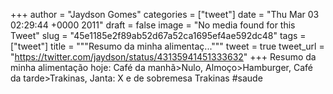 
+++
author = "Jaydson Gomes"
categories = ["tweet"]
date = "Thu Mar 03 02:29:44 +0000 2011"
draft = false
image = "No media found for this Tweet"
slug = "45e1185e2f89ab52d67a52ca1695ef4ae592dc48"
tags = ["tweet"]
title = """Resumo da minha alimentaç..."""
tweet = true
tweet_url = "https://twitter.com/jaydson/status/43135941451333632"
+++
Resumo da minha alimentação hoje: Café da manhã&gt;Nulo, Almoço&gt;Hamburger, Café da tarde&gt;Trakinas, Janta: X e de sobremesa Trakinas #saude
